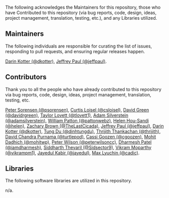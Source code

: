 The following acknowledges the Maintainers for this repository, those who have Contributed to this repository (via bug reports, code, design, ideas, project management, translation, testing, etc.), and any Libraries utilized.

## Maintainers

The following individuals are responsible for curating the list of issues, responding to pull requests, and ensuring regular releases happen.

[Darin Kotter (@dkotter)](https://github.com/dkotter), [Jeffrey Paul (@jeffpaul)](https://github.com/jeffpaul).

## Contributors

Thank you to all the people who have already contributed to this repository via bug reports, code, design, ideas, project management, translation, testing, etc.

[Peter Sorensen (@psorensen)](https://github.com/psorensen), [Curtis Loisel (@csloisel)](https://github.com/csloisel), [David Green (@davidrgreen)](https://github.com/davidrgreen), [Taylor Lovett (@tlovett1)](https://github.com/tlovett1), [Adam Silverstein (@adamsilverstein)](https://github.com/adamsilverstein), [William Patton (@pattonwebz)](https://github.com/pattonwebz), [Helen Hou-Sandi (@helen)](https://github.com/helen), [Zachary Brown (@TheLastCicada)](https://github.com/TheLastCicada), [Jeffrey Paul (@jeffpaul)](https://github.com/jeffpaul), [Darin Kotter (@dkotter)](https://github.com/dkotter), [Tung Du (@dinhtungdu)](https://github.com/dinhtungdu), [Thrijith Thankachan (@thrijith)](https://github.com/thrijith), [David Chandra Purnama (@turtlepod)](https://github.com/turtlepod), [Cassi Goozen (@cgoozen)](https://profiles.wordpress.org/cgoozen/), [Mohit Dadhich (@mohitwp)](https://github.com/mohitwp), [Peter Wilson (@peterwilsoncc)](https://github.com/peterwilsoncc), [Dharmesh Patel (@iamdharmesh)](https://github.com/iamdharmesh), [Siddharth Thevaril (@Sidsector9)](https://github.com/Sidsector9), [Vikram Moparthy (@vikrampm1)](https://github.com/vikrampm1), [Jayedul Kabir (@jayedul)](https://github.com/jayedul), [Max Lyuchin (@cadic)](https://github.com/cadic).

## Libraries

The following software libraries are utilized in this repository.

n/a.

